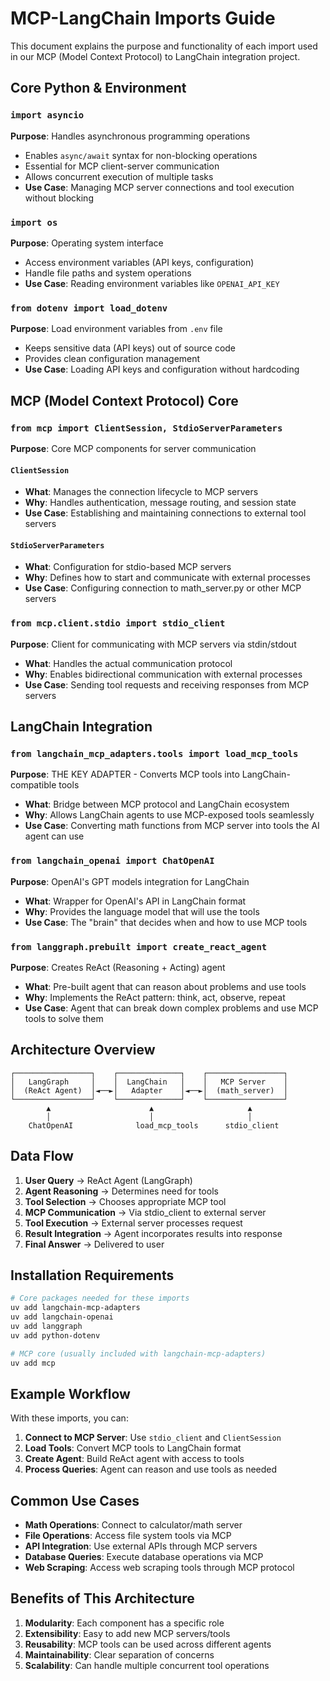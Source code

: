 # MCP-LangChain Imports Guide

This document explains the purpose and functionality of each import used in our MCP (Model Context Protocol) to LangChain integration project.

## Core Python & Environment

### `import asyncio`
**Purpose**: Handles asynchronous programming operations
- Enables `async/await` syntax for non-blocking operations
- Essential for MCP client-server communication
- Allows concurrent execution of multiple tasks
- **Use Case**: Managing MCP server connections and tool execution without blocking

### `import os`
**Purpose**: Operating system interface
- Access environment variables (API keys, configuration)
- Handle file paths and system operations
- **Use Case**: Reading environment variables like `OPENAI_API_KEY`

### `from dotenv import load_dotenv`
**Purpose**: Load environment variables from `.env` file
- Keeps sensitive data (API keys) out of source code
- Provides clean configuration management
- **Use Case**: Loading API keys and configuration without hardcoding

## MCP (Model Context Protocol) Core

### `from mcp import ClientSession, StdioServerParameters`
**Purpose**: Core MCP components for server communication

#### `ClientSession`
- **What**: Manages the connection lifecycle to MCP servers
- **Why**: Handles authentication, message routing, and session state
- **Use Case**: Establishing and maintaining connections to external tool servers

#### `StdioServerParameters`
- **What**: Configuration for stdio-based MCP servers
- **Why**: Defines how to start and communicate with external processes
- **Use Case**: Configuring connection to math_server.py or other MCP servers

### `from mcp.client.stdio import stdio_client`
**Purpose**: Client for communicating with MCP servers via stdin/stdout
- **What**: Handles the actual communication protocol
- **Why**: Enables bidirectional communication with external processes
- **Use Case**: Sending tool requests and receiving responses from MCP servers

## LangChain Integration

### `from langchain_mcp_adapters.tools import load_mcp_tools`
**Purpose**: THE KEY ADAPTER - Converts MCP tools into LangChain-compatible tools
- **What**: Bridge between MCP protocol and LangChain ecosystem
- **Why**: Allows LangChain agents to use MCP-exposed tools seamlessly
- **Use Case**: Converting math functions from MCP server into tools the AI agent can use

### `from langchain_openai import ChatOpenAI`
**Purpose**: OpenAI's GPT models integration for LangChain
- **What**: Wrapper for OpenAI's API in LangChain format
- **Why**: Provides the language model that will use the tools
- **Use Case**: The "brain" that decides when and how to use MCP tools

### `from langgraph.prebuilt import create_react_agent`
**Purpose**: Creates ReAct (Reasoning + Acting) agent
- **What**: Pre-built agent that can reason about problems and use tools
- **Why**: Implements the ReAct pattern: think, act, observe, repeat
- **Use Case**: Agent that can break down complex problems and use MCP tools to solve them

## Architecture Overview

```
┌─────────────────┐    ┌──────────────┐    ┌─────────────────┐
│   LangGraph     │    │  LangChain   │    │   MCP Server    │
│  (ReAct Agent)  │◄──►│   Adapter    │◄──►│  (math_server)  │
└─────────────────┘    └──────────────┘    └─────────────────┘
        ▲                      ▲                     ▲
        │                      │                     │
    ChatOpenAI              load_mcp_tools      stdio_client
```

## Data Flow

1. **User Query** → ReAct Agent (LangGraph)
2. **Agent Reasoning** → Determines need for tools
3. **Tool Selection** → Chooses appropriate MCP tool
4. **MCP Communication** → Via stdio_client to external server
5. **Tool Execution** → External server processes request
6. **Result Integration** → Agent incorporates results into response
7. **Final Answer** → Delivered to user

## Installation Requirements

```bash
# Core packages needed for these imports
uv add langchain-mcp-adapters
uv add langchain-openai
uv add langgraph
uv add python-dotenv

# MCP core (usually included with langchain-mcp-adapters)
uv add mcp
```

## Example Workflow

With these imports, you can:

1. **Connect to MCP Server**: Use `stdio_client` and `ClientSession`
2. **Load Tools**: Convert MCP tools to LangChain format
3. **Create Agent**: Build ReAct agent with access to tools
4. **Process Queries**: Agent can reason and use tools as needed

## Common Use Cases

- **Math Operations**: Connect to calculator/math server
- **File Operations**: Access file system tools via MCP
- **API Integration**: Use external APIs through MCP servers
- **Database Queries**: Execute database operations via MCP
- **Web Scraping**: Access web scraping tools through MCP protocol

## Benefits of This Architecture

1. **Modularity**: Each component has a specific role
2. **Extensibility**: Easy to add new MCP servers/tools
3. **Reusability**: MCP tools can be used across different agents
4. **Maintainability**: Clear separation of concerns
5. **Scalability**: Can handle multiple concurrent tool operations 